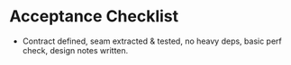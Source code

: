 # Acceptance Checklist
- Contract defined, seam extracted & tested, no heavy deps, basic perf check, design notes written.
